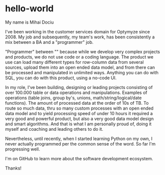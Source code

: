 # hello-world
My name is Mihai Dociu

I've been working in the customer services domain for Optymyze since 2008. My job and subsequently, my team's work, has been consistently a mix between a BA and a "programmer" job.

"Programmer" between "" because while we develop very complex projects and products, we do not use code or a coding language. The product we use can load many different types for row-column data from several sources, upload them into an open ended data model, and from there can be processed and manipulated in unlimited ways. Anything you can do with SQL, you can do with this product, using a no-code UI.

In my role, I've been building, designing or leading projects consisting of over 100.000 table or data operations and manipulations. Examples of operations (table joins, group by's, unions, math/string/logical/date functions). The amount of processed data at the order of 10s of TB. To route so much data, thru so many custom processes with an open ended data model and to yield processing speed of under 10 hours it required a very good and powerful product, but also a very good data model design and smart algorithms. And that is what I am personally proud of, doing it myself and coaching and leading others to do it.

Nevertheless, until recently, when I started learning Python on my own, I never actually programmed per the common sense of the word. So far I'm progressing well.

I'm on GitHub to learn more about the software development ecosystem.

Thanks!

